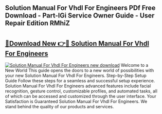 ## Solution Manual For Vhdl For Engineers PDf Free Download - Part-lGi Service Owner Guide - User Repair Edition RMhiZ

# <h2><a href="http://bc80081.oget.top/?id=Solution+Manual+For+Vhdl+For+Engineers">🔗Download New 👉🔴 Solution Manual For Vhdl For Engineers</a></h2>

[![Solution Manual For Vhdl For Engineers new download](https://i.imgur.com/5g1atiW.png)](http://bc80081.oget.top/?id=Solution+Manual+For+Vhdl+For+Engineers)
Welcome to a New World This guide opens the doors to a new world of possibilities with your new Solution Manual For Vhdl For Engineers. Step-by-Step Setup Guide Follow these steps for a seamless and successful setup experience. Solution Manual For Vhdl For Engineers advanced features include facial recognition, gesture control, customizable profiles, and automated tasks, all of which can be accessed and customized through the user interface. Your Satisfaction is Guaranteed Solution Manual For Vhdl For Engineers. We stand behind the quality of our products and services.
